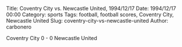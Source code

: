 Title: Coventry City vs. Newcastle United, 1994/12/17
Date: 1994/12/17 00:00
Category: sports
Tags: football, football scores, Coventry City, Newcastle United
Slug: coventry-city-vs-newcastle-united
Author: carbonero


Coventry City 0 - 0 Newcastle United

